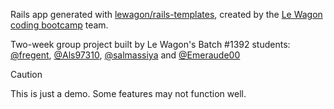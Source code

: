 Rails app generated with [lewagon/rails-templates](https://github.com/lewagon/rails-templates), created by the [Le Wagon coding bootcamp](https://www.lewagon.com) team.

Two-week group project built by Le Wagon's Batch #1392 students: [@fregent](https://github.com/fregent), [@Als97310](https://github.com/Als97310), [@salmassiya](https://github.com/salmassiya) and [@Emeraude00](https://github.com/Emeraude00)

> [!CAUTION]
> This is just a demo. Some features may not function well.
